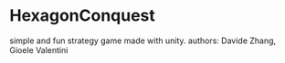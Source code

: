 # HexagonConquest
simple and fun strategy game made with unity.
authors: Davide Zhang, Gioele Valentini
